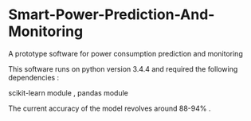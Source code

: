 # Smart-Power-Prediction-And-Monitoring
A prototype software for power consumption prediction and monitoring  

This software runs on python version 3.4.4 and required the following dependencies :

 scikit-learn module , pandas module
 
 The current accuracy of the model revolves around 88-94% .
 
 
 
